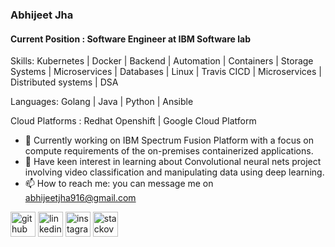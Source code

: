 ###  Abhijeet Jha
#### Current Position : Software Engineer at IBM Software lab

Skills: Kubernetes | Docker | Backend | Automation | Containers | Storage Systems | Microservices | Databases | Linux | Travis CICD | Microservices | Distributed systems | DSA 

Languages: Golang | Java | Python | Ansible 

Cloud Platforms : Redhat Openshift | Google Cloud Platform 



- 🔭 Currently working on IBM Spectrum Fusion Platform with a focus on compute requirements of the on-premises containerized applications.
- 🌱 Have keen interest in learning about Convolutional neural nets project involving video classification and manipulating data using deep learning.
- 📫 How to reach me:  you can message me on abhijeetjha916@gmail.com 


[<img src='https://cdn.jsdelivr.net/npm/simple-icons@3.0.1/icons/github.svg' alt='github' height='40'>](https://github.com/iamAbhi-916)  [<img src='https://cdn.jsdelivr.net/npm/simple-icons@3.0.1/icons/linkedin.svg' alt='linkedin' height='40'>](https://www.linkedin.com/in/abhijeet-jha-731630169/)  [<img src='https://cdn.jsdelivr.net/npm/simple-icons@3.0.1/icons/instagram.svg' alt='instagram' height='40'>]([https://www.instagram.com/abhijeet_jha916/](https://www.instagram.com/abhidrinksandgains/))  [<img src='https://cdn.jsdelivr.net/npm/simple-icons@3.0.1/icons/stackoverflow.svg' alt='stackoverflow' height='40'>](https://stackoverflow.com/users/14471566)  


